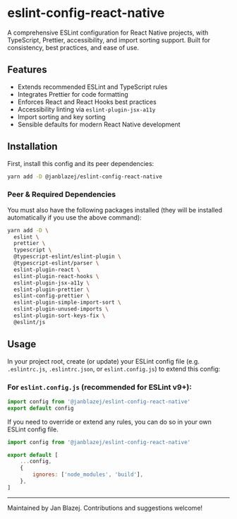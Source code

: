 # eslint-config-react-native

A comprehensive ESLint configuration for React Native projects, with TypeScript, Prettier, accessibility, and import sorting support. Built for consistency, best practices, and ease of use.

## Features

- Extends recommended ESLint and TypeScript rules
- Integrates Prettier for code formatting
- Enforces React and React Hooks best practices
- Accessibility linting via `eslint-plugin-jsx-a11y`
- Import sorting and key sorting
- Sensible defaults for modern React Native development

## Installation

First, install this config and its peer dependencies:

```sh
yarn add -D @janblazej/eslint-config-react-native
```

### Peer & Required Dependencies

You must also have the following packages installed (they will be installed automatically if you use the above command):

```sh
yarn add -D \
  eslint \
  prettier \
  typescript \
  @typescript-eslint/eslint-plugin \
  @typescript-eslint/parser \
  eslint-plugin-react \
  eslint-plugin-react-hooks \
  eslint-plugin-jsx-a11y \
  eslint-plugin-prettier \
  eslint-config-prettier \
  eslint-plugin-simple-import-sort \
  eslint-plugin-unused-imports \
  eslint-plugin-sort-keys-fix \
  @eslint/js
```

## Usage

In your project root, create (or update) your ESLint config file (e.g. `.eslintrc.js`, `.eslintrc.json`, or `eslint.config.js`) to extend this config:

### For `eslint.config.js` (recommended for ESLint v9+):

```js
import config from '@janblazej/eslint-config-react-native'
export default config
```

If you need to override or extend any rules, you can do so in your own ESLint config file.

```js
import config from '@janblazej/eslint-config-react-native'

export default [
    ...config,
    {
        ignores: ['node_modules', 'build'],
    },
]

```
---

Maintained by Jan Blazej. Contributions and suggestions welcome!